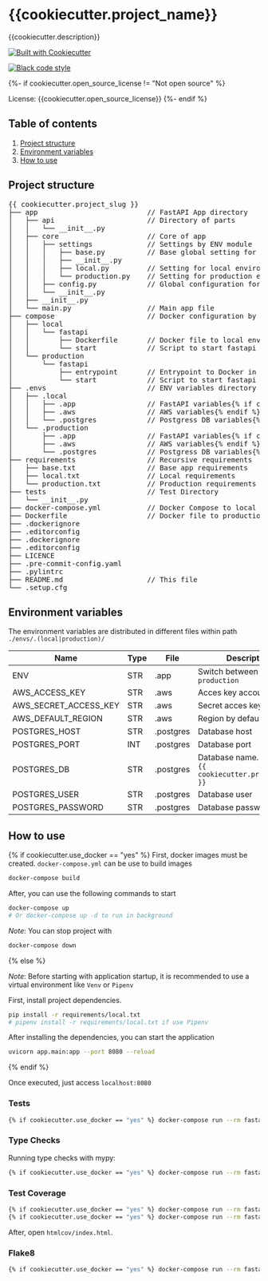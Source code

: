 # {{cookiecutter.project_name}}

{{cookiecutter.description}}

[![Built with Cookiecutter](https://img.shields.io/badge/build%20with-Cookiecutter%20FastAPI-purple)](https://github.com/sgg10/cookiecutter-fastapi/)

[![Black code style](https://img.shields.io/badge/code%20style-black-000000.svg)](https://github.com/ambv/black)

{%- if cookiecutter.open_source_license != "Not open source" %}

License: {{cookiecutter.open_source_license}}
{%- endif %}

## Table of contents
1. [Project structure](#structure)
2. [Environment variables](#environment)
3. [How to use](#howto)

## Project structure <a name="structure"></a>
<pre>
{{ cookiecutter.project_slug }}
├── app                          // FastAPI App directory
│   ├── api                      // Directory of parts
│   │   └── __init__.py
│   ├── core                     // Core of app
│   │   ├── settings             // Settings by ENV module
│   │   │   ├── base.py          // Base global setting for app
│   │   │   ├── __init__.py
│   │   │   ├── local.py         // Setting for local environment
│   │   │   └── production.py    // Setting for production environment
│   │   ├── config.py            // Global configuration for app
│   │   └── __init__.py
│   ├── __init__.py
│   └── main.py                  // Main app file
├── compose                      // Docker configuration by environment
│   ├── local
│   │   └── fastapi
│   │       ├── Dockerfile       // Docker file to local environment
│   │       └── start            // Script to start fastapi service
│   └── production
│       └── fastapi
│           ├── entrypoint       // Entrypoint to Docker in production
│           └── start            // Script to start fastapi service
├── .envs                        // ENV variables directory
│   ├── .local
│   │   ├── .app                 // FastAPI variables{% if cookiecutter.cloud_provider == "AWS" %}
│   │   ├── .aws                 // AWS variables{% endif %}{% if cookiecutter.database == "Postgres" %}
│   │   └── .postgres            // Postgress DB variables{% endif %}
│   └── .production
│       ├── .app                 // FastAPI variables{% if cookiecutter.cloud_provider == "AWS" %}
│       ├── .aws                 // AWS variables{% endif %}{% if cookiecutter.database == "Postgres" %}
│       └── .postgres            // Postgress DB variables{% endif %}
├── requirements                 // Recursive requirements
│   ├── base.txt                 // Base app requirements
│   ├── local.txt                // Local requirements
│   └── production.txt           // Production requirements
├── tests                        // Test Directory
│   └── __init__.py
├── docker-compose.yml           // Docker Compose to local development
├── Dockerfile                   // Docker file to production environment
├── .dockerignore
├── .editorconfig
├── .dockerignore
├── .editorconfig
├── LICENCE
├── .pre-commit-config.yaml
├── .pylintrc
├── README.md                    // This file
└── .setup.cfg
</pre>

## Environment variables <a name="environment"></a>
The environment variables are distributed in different files within path `./envs/.(local|production)/`

|Name|Type|File|Description|
|----|----|----|-----------|
|ENV|STR|.app|Switch between `local` and `production`|{% if cookiecutter.cloud_provider == "AWS" %}
|AWS_ACCESS_KEY|STR|.aws|Acces key account|
|AWS_SECRET_ACCESS_KEY|STR|.aws|Secret acces key account|
|AWS_DEFAULT_REGION|STR|.aws|Region by default|{% endif %}{% if cookiecutter.database == "Postgres" %}
|POSTGRES_HOST|STR|.postgres|Database host|
|POSTGRES_PORT|INT|.postgres|Database port|
|POSTGRES_DB|STR|.postgres|Database name. Default = `{{ cookiecutter.project_slug }}`|
|POSTGRES_USER|STR|.postgres|Database user|
|POSTGRES_PASSWORD|STR|.postgres|Database password|{% endif %}

## How to use <a name="howto"></a>

{% if cookiecutter.use_docker == "yes" %}
First, docker images must be created. `docker-compose.yml` can be use to build images
```bash
docker-compose build
```
After, you can use the following commands to start
```bash
docker-compose up
# Or docker-compose up -d to run in background
```
*Note*: You can stop project with
```bash
docker-compose down
```
{% else %}

*Note*: Before starting with application startup, it is recommended to use a virtual environment like `Venv` or `Pipenv`

First, install project dependencies.
```bash
pip install -r requirements/local.txt
# pipenv install -r requirements/local.txt if use Pipenv
```

After installing the dependencies, you can start the application

```bash
uvicorn app.main:app --port 8080 --reload
```

{% endif %}

Once executed, just access `localhost:8080`

### Tests
```bash
{% if cookiecutter.use_docker == "yes" %} docker-compose run --rm fastapi {% endif %}pytest
```

### Type Checks

Running type checks with mypy:

```bash
{% if cookiecutter.use_docker == "yes" %} docker-compose run --rm fastapi {% endif %}mypy {{ cookiecutter.project_slug }}
```

### Test Coverage
```bash
{% if cookiecutter.use_docker == "yes" %} docker-compose run --rm fastapi {% endif %}coverage run -m pytest
{% if cookiecutter.use_docker == "yes" %} docker-compose run --rm fastapi {% endif %}coverage html
```
After, open `htmlcov/index.html`.

### Flake8
```bash
{% if cookiecutter.use_docker == "yes" %} docker-compose run --rm fastapi {% endif %}flake8 path/to/code/
```
